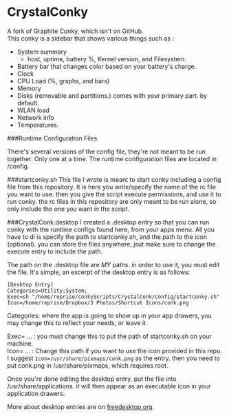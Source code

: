 # CrystalConky
A fork of Graphite Conky, which isn't on GitHub.  
This conky is a sidebar that shows various things such as :
  * System summary
    * host, uptime, battery %, Kernel version, and Filesystem.
  * Battery bar that changes color based on your battery's charge.
  * Clock
  * CPU Load (%, graphs, and bars)
  * Memory
  * Disks (removable and partitions.) comes with your primary part. by default.
  * WLAN load
  * Network info
  * Temperatures.
  
###Runtime Configuration Files

There's several versions of the config file, they're not meant to be run together.  Only one at a time.
The runtime configuration files are located in /config.

###startconky.sh
This file I wrote is meant to start conky including a config file from this repository.  It is here you write/specify the name of the rc file you want to use.  then you give the script execute permissions, and use it to run conky.  the rc files in this repository are only meant to be run alone, so only include the one you want in the script.

###CrystalConk.desktop
I created a .desktop entry so that you can run conky with the runtime configs found here, from your apps menu.  All you have to di is specify the path to startconky.sh, and the path to the icon (optional).  you can store the files anywhere, jsut make sure to change the execute entry to include the path.

The path on the .desktop file are *MY* paths.  in order to use it, you must edit the file.  It's simple, an excerpt of the desktop entry is as follows:
```
[Desktop Entry]
Categories=Utility;System;
Exec=sh "/home/reprise/conkyScripts/CrystalConk/config/startconky.sh"
Icon=/home/reprise/Dropbox/3 Photos/Shortcut Icons/conk.png
```
Categories: where the app is going to show up in your app drawers, you may change this to reflect your needs, or leave it

Exec= ...   : you must change this to put the path of startconky.sh on your machine.                                             
Icon= ...   : Change this path if you want to use the icon provided in this repo.  I suggest  `Icon=/usr/share/pixmaps/conk.png` as the entry.  then you need to put conk.png in /usr/share/pixmaps, which requires root.

Once you're done editing the desktop entry, put the file into /usr/share/applications.  it will then appear as an executable icon in your application drawers.

More about desktop entries are on [freedesktop.org](https://standards.freedesktop.org/desktop-entry-spec/latest/).
